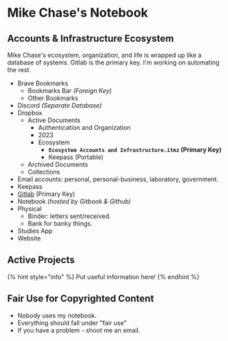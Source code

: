 # Mike Chase's Notebook

## Accounts & Infrastructure Ecosystem

Mike Chase's ecosystem, organization, and life is wrapped up like a database of systems. Gitlab is the primary key. I'm working on automating the rest.

* Brave Bookmarks
  * Bookmarks Bar _(Foreign Key)_
  * Other Bookmarks
* Discord _(Separate Database)_
* Dropbox
  * Active Documents
    * Authentication and Organization
    * 2023
    * Ecosystem
      * **`Ecosystem Accounts and Infrastructure.itmz` (Primary Key)**
      * Keepass (Portable)
  * Archived Documents
  * Collections
* Email accounts: personal, personal-business, laboratory, government.
* Keepass
* [Gitlab](https://gitlab.com/MikeChase) (Primary Key)
* Notebook _(hosted by Gitbook & Github)_
* Physical
  * Binder: letters sent/received.
  * Bank for banky things.
* Studies App
* Website

## Active Projects

{% hint style="info" %}
Put useful information here!
{% endhint %}

## Fair Use for Copyrighted Content

* Nobody uses my notebook.
* Everything should fall under "fair use"
* If you have a problem - shoot me an email.
